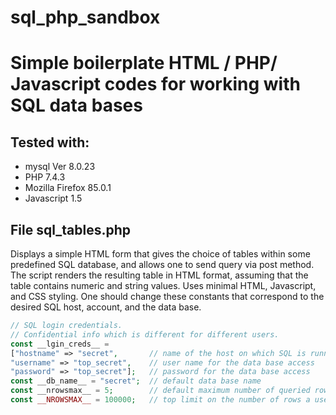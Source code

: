 # sql_php_sandbox

# Simple boilerplate HTML / PHP/ Javascript codes for working with SQL data bases
## Tested with:
- mysql  Ver 8.0.23
- PHP 7.4.3
- Mozilla Firefox 85.0.1
- Javascript 1.5

## File sql_tables.php 
Displays a simple HTML form that gives the choice of tables within some predefined
SQL database, and allows one to send query via post method.  The script renders the resulting table in HTML format, assuming
that the table contains numeric and string values. Uses minimal HTML, Javascript, and CSS styling. 
One should change these constants that correspond to the desired SQL host, account, and the data base. 
```PHP
// SQL login credentials.
// Confidential info which is different for different users.
const __lgin_creds__ =
["hostname" => "secret",       // name of the host on which SQL is running, best to run it on localhost
"username" => "top_secret",    // user name for the data base access
"password" => "top_secret"];   // password for the data base access
const __db_name__ = "secret";  // default data base name
const __nrowsmax__ = 5;        // default maximum number of queried rows
const __NROWSMAX__ = 100000;   // top limit on the number of rows a user can request
```
